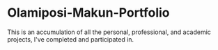 # Olamiposi-Makun-Portfolio
This is an accumulation of all the personal, professional, and academic projects, I've completed and participated in. 
